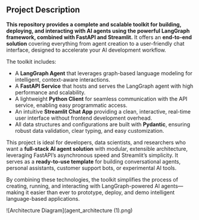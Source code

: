 ## Project Description

**This repository provides a complete and scalable toolkit for building, deploying, and interacting with AI agents using the powerful LangGraph framework, combined with FastAPI and Streamlit.** It offers an **end-to-end solution** covering everything from agent creation to a user-friendly chat interface, designed to accelerate your AI development workflow.

The toolkit includes:

* A **LangGraph Agent** that leverages graph-based language modeling for intelligent, context-aware interactions.
* A **FastAPI Service** that hosts and serves the LangGraph agent with high performance and scalability.
* A lightweight **Python Client** for seamless communication with the API service, enabling easy programmatic access.
* An intuitive **Streamlit Chat App** providing a clean, interactive, real-time user interface without frontend development overhead.
* All data structures and configurations are built with **Pydantic**, ensuring robust data validation, clear typing, and easy customization.

This project is ideal for developers, data scientists, and researchers who want a **full-stack AI agent solution** with modular, extensible architecture, leveraging FastAPI’s asynchronous speed and Streamlit’s simplicity. It serves as a **ready-to-use template** for building conversational agents, personal assistants, customer support bots, or experimental AI tools.

By combining these technologies, the toolkit simplifies the process of creating, running, and interacting with LangGraph-powered AI agents—making it easier than ever to prototype, deploy, and demo intelligent language-based applications.



![Architecture Diagram](agent_architecture (1).png)
